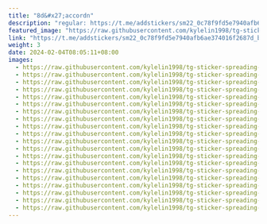 ```yaml
---
title: "8d&#x27;accordn"
description: "regular: https://t.me/addstickers/sm22_0c78f9fd5e7940afb6ae374016f2687d_by_Stickery11bot"
featured_image: "https://raw.githubusercontent.com/kylelin1998/tg-sticker-spreading-worldwide-images/main/img/79f73418-a336-4aba-b098-f75efad7ce24.jpg"
link: "https://t.me/addstickers/sm22_0c78f9fd5e7940afb6ae374016f2687d_by_Stickery11bot"
weight: 3
date: 2024-02-04T08:05:11+08:00
images:
  - https://raw.githubusercontent.com/kylelin1998/tg-sticker-spreading-worldwide-images/main/img/79f73418-a336-4aba-b098-f75efad7ce24.jpg
  - https://raw.githubusercontent.com/kylelin1998/tg-sticker-spreading-worldwide-images/main/img/f101d5ed-8dd2-4506-aa54-0dd06ea15c9e.jpg
  - https://raw.githubusercontent.com/kylelin1998/tg-sticker-spreading-worldwide-images/main/img/ff7d53cc-f973-4afe-a1d1-0b17eef1592c.jpg
  - https://raw.githubusercontent.com/kylelin1998/tg-sticker-spreading-worldwide-images/main/img/3fccd25b-b94c-41e8-ae86-9e3a78eab3c7.jpg
  - https://raw.githubusercontent.com/kylelin1998/tg-sticker-spreading-worldwide-images/main/img/6030cce8-afad-4977-a0a8-6971dbe39fd4.jpg
  - https://raw.githubusercontent.com/kylelin1998/tg-sticker-spreading-worldwide-images/main/img/6da4f54b-ed3d-43be-bb88-1b1c32cadb78.jpg
  - https://raw.githubusercontent.com/kylelin1998/tg-sticker-spreading-worldwide-images/main/img/4b1d366b-2442-4cdb-95e9-27e6f51fc846.jpg
  - https://raw.githubusercontent.com/kylelin1998/tg-sticker-spreading-worldwide-images/main/img/08cbeee0-889b-4b85-94b3-71fd1bf2e407.jpg
  - https://raw.githubusercontent.com/kylelin1998/tg-sticker-spreading-worldwide-images/main/img/a2c140bc-4623-43eb-adbd-2abeb91e2c77.jpg
  - https://raw.githubusercontent.com/kylelin1998/tg-sticker-spreading-worldwide-images/main/img/89331db4-b7d5-4406-ba3f-2d1e9bb7c7f6.jpg
  - https://raw.githubusercontent.com/kylelin1998/tg-sticker-spreading-worldwide-images/main/img/124ec5d4-1ba5-4a97-9e03-554e05219ac2.jpg
  - https://raw.githubusercontent.com/kylelin1998/tg-sticker-spreading-worldwide-images/main/img/364a2ff4-dac3-482d-ab09-9017b943523f.jpg
  - https://raw.githubusercontent.com/kylelin1998/tg-sticker-spreading-worldwide-images/main/img/e18b4962-01a0-4d30-a109-3d9fb48f9db6.jpg
  - https://raw.githubusercontent.com/kylelin1998/tg-sticker-spreading-worldwide-images/main/img/063bca41-2666-4079-9e78-c856bcf11f60.jpg
  - https://raw.githubusercontent.com/kylelin1998/tg-sticker-spreading-worldwide-images/main/img/94982467-b050-464e-a326-f7b77a84170a.jpg
  - https://raw.githubusercontent.com/kylelin1998/tg-sticker-spreading-worldwide-images/main/img/51f5faa5-8830-409c-851f-509173137f39.jpg
  - https://raw.githubusercontent.com/kylelin1998/tg-sticker-spreading-worldwide-images/main/img/e08c284b-b9c1-481b-9286-bbb359ef53e5.jpg
  - https://raw.githubusercontent.com/kylelin1998/tg-sticker-spreading-worldwide-images/main/img/51d471af-9451-49c9-9a4a-d9f63aa9aff7.jpg
  - https://raw.githubusercontent.com/kylelin1998/tg-sticker-spreading-worldwide-images/main/img/15b91e49-fe76-4a91-b31d-3f2ed7add8d4.jpg
  - https://raw.githubusercontent.com/kylelin1998/tg-sticker-spreading-worldwide-images/main/img/d2fa9475-b00d-41e8-9d96-1644b9d5347c.jpg
---
```

